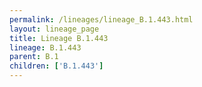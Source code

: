 ```yaml
---
permalink: /lineages/lineage_B.1.443.html
layout: lineage_page
title: Lineage B.1.443
lineage: B.1.443
parent: B.1
children: ['B.1.443']
---
```

